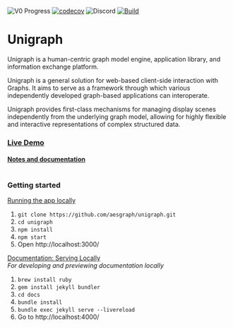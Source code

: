 ![V0 Progress](https://img.shields.io/github/milestones/progress/aesgraph/unigraph/1?label=V0%3A%20full%20product%20demo&color=blue)
[![codecov](https://codecov.io/gh/aesgraph/unigraph/branch/main/graph/badge.svg)](https://codecov.io/gh/aesgraph/unigraph)
![Discord](https://img.shields.io/discord/1347095524737679380?color=9cf)
[![Build](https://github.com/aesgraph/unigraph/actions/workflows/build.yml/badge.svg)](https://github.com/aesgraph/unigraph/actions)

# Unigraph

Unigraph is a human-centric graph model engine, application library, and information exchange platform.

Unigraph is a general solution for web-based client-side interaction with Graphs. It aims to serve as a framework through which various independently developed graph-based applications can interoperate.

Unigraph provides first-class mechanisms for managing display scenes independently from the underlying graph
model, allowing for highly flexible and interactive representations of complex structured data.

### [Live Demo](https://unigraph.vercel.app/) <br>

#### [Notes and documentation](https://aesgraph.github.io/unigraph/)

#

### Getting started

<ins>Running the app locally</ins><br>

1. `git clone https://github.com/aesgraph/unigraph.git`
2. `cd unigraph`
3. `npm install`<br>
4. `npm start`<br>
5. Open http://localhost:3000/

<ins>Documentation: Serving Locally</ins><br>
_For developing and previewing documentation locally_<br>

1. `brew install ruby`
2. `gem install jekyll bundler`
3. `cd docs`
4. `bundle install`
5. `bundle exec jekyll serve --livereload`
6. Go to http://localhost:4000/

